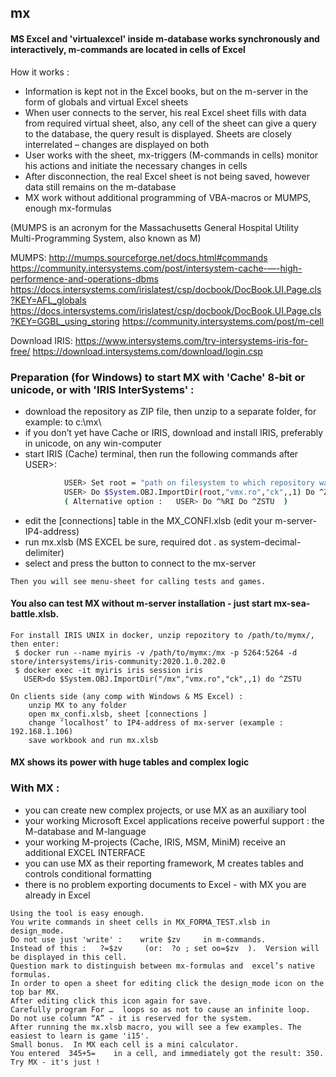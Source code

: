 ## mx
#### MS Excel and 'virtualexcel' inside m-database works synchronously and interactively, m-commands are located in cells of Excel

How it works :
  - Information is kept not in the Excel books, but on the m-server in the form of globals and virtual Excel sheets
  - When user connects to the server, his real Excel sheet fills with data from required virtual sheet, also, any cell of the sheet can give a query to the database, the query result is displayed. Sheets are closely interrelated – changes are displayed on both
  - User works with the sheet, mx-triggers (M-commands in cells) monitor his actions and initiate the necessary changes in cells
  - After disconnection, the real Excel sheet is not being saved, however data still remains on the m-database
  - MX work without additional programming of VBA-macros or MUMPS, enough mx-formulas
  
  (MUMPS is an acronym for the Massachusetts General Hospital Utility Multi-Programming System, also known as M)

  MUMPS:  http://mumps.sourceforge.net/docs.html#commands  
	https://community.intersystems.com/post/intersystem-cache-—-high-performence-and-operations-dbms
	https://docs.intersystems.com/irislatest/csp/docbook/DocBook.UI.Page.cls?KEY=AFL_globals
        https://docs.intersystems.com/irislatest/csp/docbook/DocBook.UI.Page.cls?KEY=GGBL_using_storing
	https://community.intersystems.com/post/m-cell  
	
  Download IRIS: https://www.intersystems.com/try-intersystems-iris-for-free/
		https://download.intersystems.com/download/login.csp

### Preparation (for Windows) to start MX with 'Cache' 8-bit or unicode, or with 'IRIS InterSystems' :
  -  download the repository as ZIP file, then unzip to a separate folder, for example: to c:\mx\
  -  if you don’t yet have Cache or IRIS, download and install IRIS, preferably in unicode, on any win-computer
  -  start IRIS (Cache) terminal, then run the following commands after USER>:
~~~sh
			USER> Set root = "path on filesystem to which repository was downloaded"  ; f.e.  "c:\mx"
			USER> Do $System.OBJ.ImportDir(root,"vmx.ro","ck",,1) Do ^ZSTU
			( Alternative option :   USER> Do ^%RI Do ^ZSTU  )
~~~
  -  edit the [connections] table in the MX_CONFI.xlsb (edit your m-server-IP4-address)
  -  run mx.xlsb (MS EXCEL be sure, required dot . as system-decimal-delimiter) 
  -  select and press the button to connect to the mx-server

	Then you will see menu-sheet for calling tests and games.
	
#### You also can test MX without m-server installation - just start mx-sea-battle.xlsb.

	For install IRIS UNIX in docker, unzip repozitory to /path/to/mymx/, then enter:	
	 $ docker run --name myiris -v /path/to/mymx:/mx -p 5264:5264 -d store/intersystems/iris-community:2020.1.0.202.0
	 $ docker exec -it myiris iris session iris
	   USER>do $System.OBJ.ImportDir("/mx","vmx.ro","ck",,1) do ^ZSTU
	   
	On clients side (any comp with Windows & MS Excel) :
		unzip MX to any folder 
		open mx_confi.xlsb, sheet [connections ]
		change ‘localhost’ to IP4-address of mx-server (example : 192.168.1.106)
		save workbook and run mx.xlsb
   
#### MX shows its power with huge tables and complex logic

### With MX :

  -  you can create new complex projects, or use MX as an auxiliary tool 
  -  your working Microsoft Excel applications receive powerful support : the M-database and M-language
  -  your working M-projects (Cache, IRIS, MSM, MiniM) receive an additional EXCEL INTERFACE
  -  you can use MX as their reporting framework, M creates tables and controls conditional formatting
  -  there is no problem exporting documents to Excel - with MX you are already in Excel
  
  
	Using the tool is easy enough.
	You write commands in sheet cells in MX_FORMA_TEST.xlsb in design_mode.
	Do not use just 'write' :    write $zv     in m-commands.
	Instead of this :   ?=$zv     (or:  ?o ; set oo=$zv  ).  Version will be displayed in this cell.
	Question mark to distinguish between mx-formulas and  excel’s native formulas.
	In order to open a sheet for editing click the design_mode icon on the top bar MX.
	After editing click this icon again for save.
	Carefully program For …  loops so as not to cause an infinite loop.
	Do not use column “A” - it is reserved for the system.
	After running the mx.xlsb macro, you will see a few examples. The easiest to learn is game 'i15'.
	Small bonus.  In MX each cell is a mini calculator.
	You entered  345+5=    in a cell, and immediately got the result: 350.
	Try MX - it's just !
